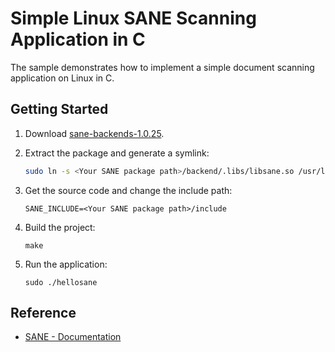 # Simple Linux SANE Scanning Application in C

The sample demonstrates how to implement a simple document scanning application on Linux in C.

## Getting Started
1. Download [sane-backends-1.0.25][1].
2. Extract the package and generate a symlink:

    ```bash
    sudo ln -s <Your SANE package path>/backend/.libs/libsane.so /usr/lib/libsane.so
    ```
3. Get the source code and change the include path:

    ```
    SANE_INCLUDE=<Your SANE package path>/include
    ```

4. Build the project:

    ```
    make
    ```

5. Run the application:
 
    ```
    sudo ./hellosane
    ```

## Reference
* [SANE - Documentation][2]

[1]:https://alioth.debian.org/frs/?group_id=30186
[2]:http://www.sane-project.org/docs.html

